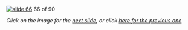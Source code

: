 [![slide 66](https://dl.dropboxusercontent.com/u/2977490/presentations/cookbook/img66.jpg)](67.md)
66 of 90

_Click on the image for the [next slide](67.md), or click [here for the previous one](65.md)_